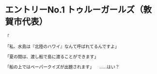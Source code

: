 # エントリーNo.1 トゥルーガールズ（敦賀市代表）


「

「私、水島は『北陸のハワイ』なんて呼ばれてるんですよ」

「夏の間は、渡し船で島に渡ることができます」

「船の上ではペーパークイズが出題されます」
　……はい？
<!--stackedit_data:
eyJoaXN0b3J5IjpbNDQ2NzcwMjY0LDE1NDQ0MDk1NCwtMTAwMD
Y3MjUzNCwxNjMwNTA3NjA3XX0=
-->